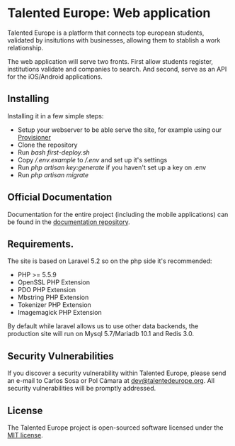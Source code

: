 # Talented Europe: Web application

Talented Europe is a platform that connects top european students, validated by insitutions with businesses, allowing them to stablish a work relationship.

The web application will serve two fronts. First allow students register, institutions validate and companies to search. And second, serve as an API for the iOS/Android applications.

## Installing

Installing it in a few simple steps:

- Setup your webserver to be able serve the site, for example using our [Provisioner](https://github.com/TalentedEurope/Provisioner)
- Clone the repository
- Run *bash first-deploy.sh*
- Copy */.env.example* to */.env*  and set up it's settings
- Run *php artisan key:generate* if you haven't set up a key on .env
- Run *php artisan migrate*

## Official Documentation

Documentation for the entire project (including the mobile applications) can be found in the [documentation repository](https://github.com/TalentedEurope/te-docs).

## Requirements.

The site is based on Laravel 5.2 so on the php side it's recommended:

- PHP >= 5.5.9
- OpenSSL PHP Extension
- PDO PHP Extension
- Mbstring PHP Extension
- Tokenizer PHP Extension
- Imagemagick PHP Extension

By default while laravel allows us to use other data backends, the production site will run on Mysql 5.7/Mariadb 10.1 and Redis 3.0.

## Security Vulnerabilities

If you discover a security vulnerability within Talented Europe, please send an e-mail to Carlos Sosa or Pol Cámara at dev@talentedeurope.org. All security vulnerabilities will be promptly addressed.

## License

The Talented Europe project is open-sourced software licensed under the [MIT license](http://opensource.org/licenses/MIT).
